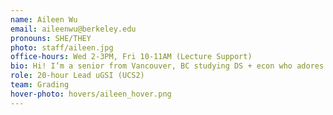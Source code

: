 ```yaml
---
name: Aileen Wu
email: aileenwu@berkeley.edu
pronouns: SHE/THEY
photo: staff/aileen.jpg
office-hours: Wed 2-3PM, Fri 10-11AM (Lecture Support)
bio: Hi! I’m a senior from Vancouver, BC studying DS + econ who adores snowboarding, nature, coffee, and my cat. Super stoked to meet you all 🌱
role: 20-hour Lead uGSI (UCS2)
team: Grading
hover-photo: hovers/aileen_hover.png
---
```


